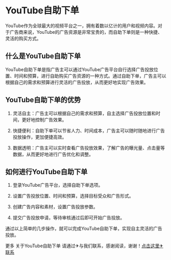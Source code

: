 # YouTube自助下单

YouTube作为全球最大的视频平台之一，拥有着数以亿计的用户和视频内容。对于广告商来说，YouTube的广告资源是非常宝贵的，而自助下单则是一种快捷、灵活的购买方式。

## 什么是YouTube自助下单

YouTube自助下单是指广告主可以通过YouTube广告平台自行选择广告投放位置、时间和预算，进行自助购买广告资源的一种方式。通过自助下单，广告主可以根据自己的需求和预算进行灵活的广告投放，从而更好地实现广告效果。

## YouTube自助下单的优势

1. 灵活自主：广告主可以根据自己的需求和预算，自主选择广告投放位置和时间，更好地控制广告效果。

2. 快捷便利：自助下单可以节省人力、时间成本，广告主可以随时随地进行广告投放操作，更加便捷高效。

3. 数据透明：广告主可以实时查看广告投放效果，了解广告的曝光量、点击量等数据，从而更好地进行广告优化和调整。

## 如何进行YouTube自助下单

1. 登录YouTube广告平台，选择自助下单选项。

2. 设置广告投放位置、时间和预算，选择目标受众和广告形式。

3. 创建广告内容和素材，设置广告投放参数。

4. 提交广告投放申请，等待审核通过后即可开始广告投放。

通过以上简单的几步操作，就可以完成YouTube自助下单，实现自主灵活的广告投放。

更多 关于YouTube自助下单 请通过✈与我们联系，感谢阅读，谢谢！[点击这里✈联系](https://t.me/LM999bot)